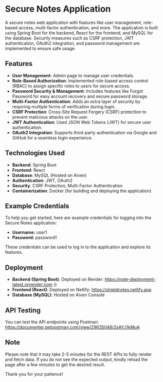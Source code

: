 # Secure Notes Application

A secure notes web application with features like user management, role-based access, multi-factor authentication, and more. The application is built using Spring Boot for the backend, React for the frontend, and MySQL for the database. Security measures such as CSRF protection, JWT authentication, OAuth2 integration, and password management are implemented to ensure safe usage.

## Features

- **User Management**: Admin page to manage user credentials.
- **Role-Based Authorization**: Implemented role-based access control (RBAC) to assign specific roles to users for secure access.
- **Password Security & Management**: Includes features like Forgot Password for easy account recovery and secure password storage.
- **Multi-Factor Authentication**: Adds an extra layer of security by requiring multiple forms of verification during login.
- **CSRF Protection**: Cross-Site Request Forgery (CSRF) protection to prevent malicious attacks on the user.
- **JWT Authentication**: Used JSON Web Tokens (JWT) for secure user authentication.
- **OAuth2 Integration**: Supports third-party authentication via Google and GitHub for a seamless login experience.

## Technologies Used

- **Backend**: Spring Boot
- **Frontend**: React
- **Database**: MySQL (Hosted on Aiven)
- **Authentication**: JWT, OAuth2
- **Security**: CSRF Protection, Multi-Factor Authentication
- **Containerization**: Docker (for building and deploying the application)

## Example Credentials

To help you get started, here are example credentials for logging into the Secure Notes application:

- **Username:** user1
- **Password:** password1

These credentials can be used to log in to the application and explore its features.


## Deployment

- **Backend (Spring Boot)**: Deployed on Render: https://note-deployment-latest.onrender.com ()
- **Frontend (React)**: Deployed on Netlify: https://shieldnotes.netlify.app
- **Database (MySQL)**: Hosted on Aiven Console

## API Testing
You can test the API endpoints using Postman: https://documenter.getpostman.com/view/29635048/2sAYJ1kMuA

## Note

Please note that it may take 2-5 minutes for the REST APIs to fully render and fetch data. If you do not see the expected output, kindly reload the page after a few minutes to get the desired result.

Thank you for your patience!



